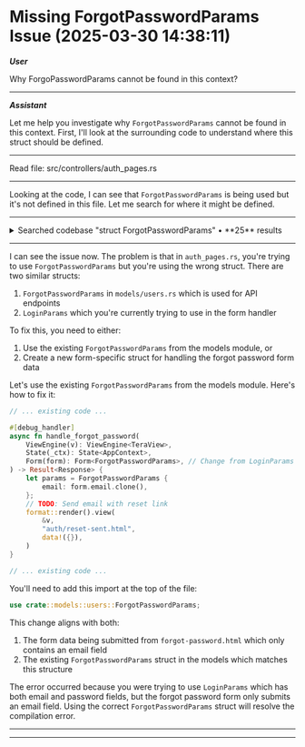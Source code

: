 <!-- Generated by SpecStory -->

# Missing ForgotPasswordParams Issue (2025-03-30 14:38:11)

_**User**_

Why ForgoPasswordParams cannot be found in this context?

---

_**Assistant**_

Let me help you investigate why `ForgotPasswordParams` cannot be found in this context. First, I'll look at the surrounding code to understand where this struct should be defined.

---

Read file: src/controllers/auth_pages.rs

---

Looking at the code, I can see that `ForgotPasswordParams` is being used but it's not defined in this file. Let me search for where it might be defined.

---

<details>
            <summary>Searched codebase "struct ForgotPasswordParams" • **25** results</summary>
        
| File | Lines |
|------|-------|
| `src/controllers/auth_api.rs` | L72-130 |
| `src/controllers/auth_pages.rs` | L188-248 |
| `src/models/users.rs` | L1-73 |
| `src/controllers/auth_api.rs` | L1-72 |
| `src/mailers/auth.rs` | L55-86 |
| `doc/dev/roadmap/phase-1/cursor-chat-history/2025-03-26_13-56-fixing-non-functional-front-end-features.md` | L413-504 |
| `tests/requests/auth.rs` | L175-239 |
| `src/models/users.rs` | L289-345 |
| `assets/views/auth/forgot-password.html` | L1-31 |
| `doc/dev/roadmap/phase-1/cursor-chat-history/2025-03-25_07-26-requirements-verification-and-implementation.md` | L11396-11450 |
| `src/models/users.rs` | L345-391 |
| `src/mailers/auth/forgot/html.t` | L1-12 |
| `src/mailers/auth/forgot/text.t` | L1-4 |
| `src/mailers/auth/forgot/subject.t` | L1-2 |
| `tests/models/users.rs` | L176-219 |
| `src/controllers/auth_pages.rs` | L296-326 |
| `src/mailers/auth.rs` | L1-55 |
| `tests/models/snapshots/can_create_with_password@users.snap` | L1-24 |
| `src/models/_entities/users.rs` | L1-39 |
| `src/controllers/users_pages.rs` | L119-186 |
| `doc/dev/roadmap/phase-1/cursor-chat-history/2025-03-25_07-26-requirements-verification-and-implementation.md` | L12890-12973 |
| `src/models/users.rs` | L234-289 |
| `tests/requests/snapshots/can_register@auth_request.snap` | L1-28 |
| `assets/views/auth/login.html` | L34-63 |
| `src/controllers/auth_pages.rs` | L31-67 |

</details>

---

I can see the issue now. The problem is that in `auth_pages.rs`, you're trying to use `ForgotPasswordParams` but you're using the wrong struct. There are two similar structs:

1. `ForgotPasswordParams` in `models/users.rs` which is used for API endpoints
2. `LoginParams` which you're currently trying to use in the form handler

To fix this, you need to either:

1. Use the existing `ForgotPasswordParams` from the models module, or
2. Create a new form-specific struct for handling the forgot password form data

Let's use the existing `ForgotPasswordParams` from the models module. Here's how to fix it:

```rust:src/controllers/auth_pages.rs
// ... existing code ...

#[debug_handler]
async fn handle_forgot_password(
    ViewEngine(v): ViewEngine<TeraView>,
    State(_ctx): State<AppContext>,
    Form(form): Form<ForgotPasswordParams>, // Change from LoginParams to ForgotPasswordParams
) -> Result<Response> {
    let params = ForgotPasswordParams {
        email: form.email.clone(),
    };
    // TODO: Send email with reset link
    format::render().view(
        &v,
        "auth/reset-sent.html",
        data!({}),
    )
}

// ... existing code ...
```

You'll need to add this import at the top of the file:

```rust
use crate::models::users::ForgotPasswordParams;
```

This change aligns with both:
1. The form data being submitted from `forgot-password.html` which only contains an email field
2. The existing `ForgotPasswordParams` struct in the models which matches this structure

The error occurred because you were trying to use `LoginParams` which has both email and password fields, but the forgot password form only submits an email field. Using the correct `ForgotPasswordParams` struct will resolve the compilation error.

---



---

